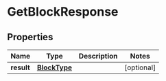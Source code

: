 
# GetBlockResponse

## Properties
Name | Type | Description | Notes
------------ | ------------- | ------------- | -------------
**result** | [**BlockType**](BlockType.md) |  |  [optional]



